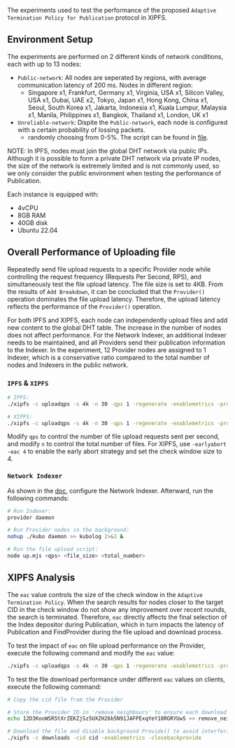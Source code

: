The experiments used to test the performance of the proposed `Adaptive Termination Policy for Publication` protocol in XIPFS.

## Environment Setup

The experiments are performed on 2 different kinds of network conditions, each with up to 13 nodes:

- `Public-network`: All nodes are seperated by regions, with average communication latency of 200 ms. Nodes in different region: 
  - Singapore x1, Frankfurt, Germany x1, Virginia, USA x1, Silicon Valley, USA x1, Dubai, UAE x2, Tokyo, Japan x1, Hong Kong, China x1, Seoul, South Korea x1, Jakarta, Indonesia x1, Kuala Lumpur, Malaysia x1, Manila, Philippines x1, Bangkok, Thailand x1, London, UK x1
- `Unreliable-network`: Dispite the `Public-network`, each node is configured with a certain probability of lossing packets.
  - randomly choosing from 0-5%. The script can be found in [file](../tools/packet_loss_setup.sh).

NOTE: In IPFS, nodes must join the global DHT network via public IPs. Although it is possible to form a private DHT network via private IP nodes, the size of the network is extremely limited and is not commonly used, so we only consider the public environment when testing the performance of Publication.

Each instance is equipped with:
- 4vCPU
- 8GB RAM
- 40GB disk
- Ubuntu 22.04


## Overall Performance of Uploading file
Repeatedly send file upload requests to a specific Provider node while controlling the request frequency (Requests Per Second, RPS), and simultaneously test the file upload latency. The file size is set to 4KB. From the results of `Add Breakdown`, it can be concluded that the `Provider()` operation dominates the file upload latency. Therefore, the upload latency reflects the performance of the `Provider()` operation.

For both IPFS and XIPFS, each node can independently upload files and add new content to the global DHT table. The increase in the number of nodes does not affect performance. For the Network Indexer, an additional Indexer needs to be maintained, and all Providers send their publication information to the Indexer. In the experiment, 12 Provider nodes are assigned to 1 Indexer, which is a conservative ratio compared to the total number of nodes and Indexers in the public network.

### `IPFS` & `XIPFS`

```bash
# IPFS: 
./xipfs -c uploadqps -s 4k -n 30 -qps 1 -regenerate -enablemetrics -provideeach -closebackprovide

# XIPFS:
./xipfs -c uploadqps -s 4k -n 30 -qps 1 -regenerate -enablemetrics -provideeach -closebackprovide -earlyabort -eac 4
```

Modify `qps` to control the number of file upload requests sent per second, and modify `n` to control the total number of files. For XIPFS, use `-earlyabort -eac 4` to enable the early abort strategy and set the check window size to 4.

### `Network Indexer`

As shown in the [doc](../Centralized_Impelmentation/IPFS_Network_Indexer/instruction.md), configure the Network Indexer. Afterward, run the following commands:

```bash
# Run Indexer:
provider daemon

# Run Provider nodes in the background:
nohup ./kubo daemon >> kubolog 2>&1 &

# Run the file upload script:
node up.mjs <qps> <file_size> <total_number>
```
## XIPFS Analysis
The `eac` value controls the size of the check window in the `Adaptive Termination Policy`. When the search results for nodes closer to the target CID in the check window do not show any improvement over recent rounds, the search is terminated. Therefore, `eac` directly affects the final selection of the Index depositor during Publication, which in turn impacts the latency of Publication and FindProvider during the file upload and download process.

To test the impact of `eac` on file upload performance on the Provider, execute the following command and modify the `eac` value:
```bash
./xipfs -c uploadqps -s 4k -n 30 -qps 1 -regenerate -enablemetrics -provideeach -closebackprovide -earlyabort -eac 4
```
To test the file download performance under different `eac` values on clients, execute the following command:

```bash
# Copy the cid file from the Provider

# Store the Provider ID in 'remove_neighbours' to ensure each download invokes DHT
echo 12D3KooWSR5tXrZEKZjSz5UXZH26b5N91JAFPExqYeY18RGRYUwS >> remove_neighbours

# Download the file and disable background Provide() to avoid interfering with other nodes' DHT downloads
./xipfs -c downloads -cid cid -enablemetrics -closebackprovide
```
